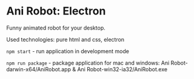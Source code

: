 Ani Robot: Electron
================

Funny animated robot for your desktop.

Used technologies: pure html and css, electron

`npm start` - run application in development mode

`npm run package` - package application for mac and windows: Ani Robot-darwin-x64/AniRobot.app & Ani Robot-win32-ia32/AniRobot.exe